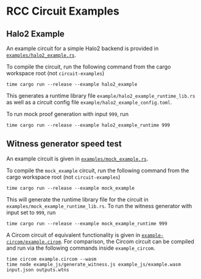 # RCC Circuit Examples

## Halo2 Example

An example circuit for a simple Halo2 backend is provided in
[`examples/halo2_example.rs`](examples/halo2_example.rs).

To compile the circuit, run the following command from the cargo
workspace root (not `circuit-examples`)

```
time cargo run --release --example halo2_example
```

This generates a runtime library file `example/halo2_example_runtime_lib.rs` as
well as a circuit config file `example/halo2_example_config.toml`.

To run mock proof generation with input `999`, run

```
time cargo run --release --example halo2_example_runtime 999
```

## Witness generator speed test

An example circuit is given in [`examples/mock_example.rs`](examples/mock_example.rs).

To compile the `mock_example` circuit, run the following command from the cargo
workspace root (not `circuit-examples`)

```
time cargo run --release --example mock_example
```

This will generate the runtime library file for the circuit in
`examples/mock_example_runtime_lib.rs`. To run the witness generator with input
set to `999`, run

```
time cargo run --release --example mock_example_runtime 999
```

A Circom circuit of equivalent functionality is given in
[`example-circom/example.cirom`](example-circom/example.circom). For
comparison, the Circom circuit can be compiled and run via the following
commands inside `example_circom`.

```
time circom example.circom --wasm
time node example_js/generate_witness.js example_js/example.wasm input.json outputs.wtns
```

